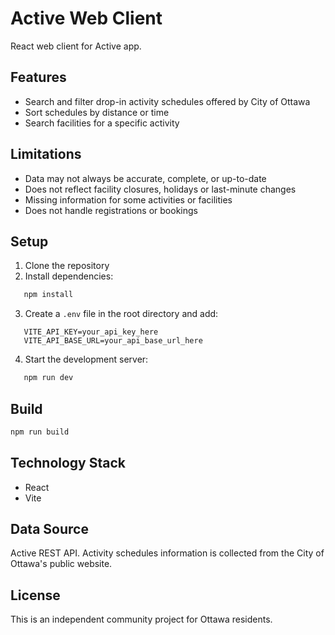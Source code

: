 # Active Web Client

React web client for Active app.

## Features

- Search and filter drop-in activity schedules offered by City of Ottawa
- Sort schedules by distance or time
- Search facilities for a specific activity

## Limitations

- Data may not always be accurate, complete, or up-to-date
- Does not reflect facility closures, holidays or last-minute changes
- Missing information for some activities or facilities
- Does not handle registrations or bookings

## Setup

1. Clone the repository
2. Install dependencies:

```bash
   npm install
```

3. Create a `.env` file in the root directory and add:

```
   VITE_API_KEY=your_api_key_here
   VITE_API_BASE_URL=your_api_base_url_here
```

4. Start the development server:

```bash
   npm run dev
```

## Build

```bash
npm run build
```

## Technology Stack

- React
- Vite

## Data Source

Active REST API. Activity schedules information is collected from the City of Ottawa's public website.

## License

This is an independent community project for Ottawa residents.

